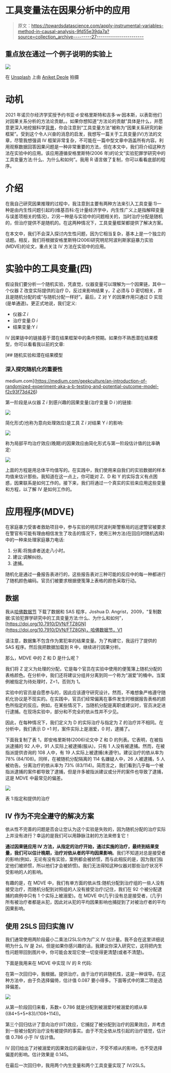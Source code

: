 # 工具变量法在因果分析中的应用

> 原文：<https://towardsdatascience.com/apply-instrumental-variables-method-in-causal-analysis-9fd55e39da7a?source=collection_archive---------27----------------------->

## 重点放在通过一个例子说明的实验上

![](img/927fec3a857a1c1dec97d2923432c4ee.png)

在 [Unsplash](https://unsplash.com/?utm_source=unsplash&utm_medium=referral&utm_content=creditCopyText) 上由 [Aniket Deole](https://unsplash.com/@anik3t?utm_source=unsplash&utm_medium=referral&utm_content=creditCopyText) 拍摄

# 动机

2021 年诺贝尔经济学奖授予约书亚·d·安格里斯特和吉多·w·因本斯，以表彰他们对因果关系分析的方法论贡献。。如果你想知道“方法论的贡献”具体是什么，并愿意更深入地挖掘科学[背景](https://www.nobelprize.org/prizes/economic-sciences/2021/popular-information/)，你会注意到“工具变量方法”被称为“因果关系研究的新框架”。受到这个令人兴奋的消息的启发，我想写一篇关于工具变量(IV)方法的文章，尽管我想强调 IV 框架非常复杂，不可能在一篇中型文章中涵盖所有内容。利用观察数据回答因果问题是一种非常重要的方法，但在本文中，我们将介绍这种方法在实验中的应用。该应用遵循安格里斯特(2006 年)的论文“实验犯罪学研究中的工具变量方法:什么、为什么和如何”。我用 R 语言做了复制，你可以看看底部的程序。

# 介绍

在我自己研究因果推理的过程中，我注意到主要有两种方法来引入工具变量:1)一种是由内生性问题引起的(维基百科:在计量经济学中，内生性广义上是指解释变量与误差项相关的情况)，2)另一种是与实验中的问题相关的，当时治疗分配是随机的，但治疗提供不是随机的。在这两种情况下，工具变量框架都提供了解决方案。

在本文中，我们不会深入探讨内生性问题，因为它相当复杂，基本上是一个独立的话题。相反，我们将根据安格里斯特(2006)研究明尼阿波利斯家庭暴力实验(MDVE)的论文，重点关注 IV 方法在实验中的应用。

# 实验中的工具变量(四)

假设我们要分析一个随机实验，凭直觉，仪器变量可以理解为一个因果链，其中一个仪器 Z 改变实际提供的治疗 D，反过来影响结果 y，Z 必须与 D 密切相关，并且是随机分配的或“与随机分配一样好”。最后，Z 对 Y 的因果作用只通过 D 实现(是单通道)。更正式地说，我们定义:

*   仪器:Z *i*
*   治疗变量:D *i*
*   结果变量:Y *i*

IV 因果链中的链接基于潜在结果框架中的条件预期。如果你不熟悉潜在结果模型，你可以看看我以前的文章:

[](https://medium.com/geekculture/an-introduction-of-randomized-experiment-aka-a-b-testing-and-potential-outcome-model-f2c93f73d426) [## 随机实验和潜在结果模型

### 深入探究随机化的重要性

medium.com](https://medium.com/geekculture/an-introduction-of-randomized-experiment-aka-a-b-testing-and-potential-outcome-model-f2c93f73d426) 

第一阶段是从仪器 Z *i* 到感兴趣的因果变量(治疗变量 D *i* )的链接:

![](img/264c461e81cae532097668b503ab533c.png)

简化形式(也称为意向处理效应)是工具 Z *i* 对结果 Y *i* 的影响:

![](img/899cb0e64479d20988d50d888697cae0.png)

称为局部平均治疗效应(晚期)的因果效应由简化形式与第一阶段估计值的比率确定:

![](img/0545a5714eb81f5baafc9842b176fcd0.png)

上面的方程是用总体平均值写的。在实践中，我们使用来自我们的实验数据的样本均值来估计那些。我知道在这一点上，你可能对 Z、D 和 Y 的实际含义有点困惑，因果联系是如何工作的。接下来，我们将通过一个真实的实验来应用这些变量和方程，以了解 IV 是如何工作的。

# 应用程序(MDVE)

在家庭暴力受害者救助项目中，参与实验的明尼阿波利斯警察局的巡逻警官被要求在警官有可能有理由相信发生了攻击的情况下，使用三种方法(在回应时随机选择)中的一种来处理家庭暴力电话:

1.  分离:将施虐者送走八小时。
2.  建议:调解纠纷。
3.  逮捕。

随机化是通过一叠报告表进行的，这些报告表对三种可能的反应中的每一种都进行了随机颜色编码。官员们被要求根据便笺簿上表格的颜色采取行动。

## 数据

我从[哈佛数据节](https://dataverse.harvard.edu/dataset.xhtml?persistentId=doi:10.7910/DVN/FTZ8GN)
下载了数据和 SAS 程序，Joshua D. Angrist，2009，“复制数据:实验犯罪学研究中的工具变量方法:什么、为什么和如何”，[https://doi.org/10.7910/DVN/FTZ8GN](https://doi.org/10.7910/DVN/FTZ8GN)，哈佛数据节，V1

请注意，数据集不包含作为累犯率的结果变量。为了构建它，我运行了提供的 SAS 程序。然后我把数据加载到 R 中，继续进行因果分析。

那么，MDVE 中的 Z 和 D 是什么呢？

我们将 Z 定义为处理的分配，它是每个官员在实验中使用的便笺簿上随机分配的表格颜色。在分析中，我们还将建议分组并分离到同一个称为“溺爱”的桶中。当案例被指定为待处理时，Z=1，否则为 1。

实验中的官员是自愿参与的，因此应该遵守研究设计。然而，不难想象严格遵守随机化协议是不现实的。在实践中，官员们经常偏离在事件发生时根据报告表格的颜色所指定的反应。例如，在某些情况下，当随机分配是离职或建议时，官员决定进行逮捕。在现场实验中，部分和不完全的依从性并不少见。

因此，在每种情况下，我们定义为 D 的实际治疗与指定为 Z 的治疗并不相同。在分析中，我们表示 D =1 时，案件实际上是溺爱，0 时，逮捕了。

下面我复制了表 1，即安格里斯特(2006)论文中 Z 和 D 的列表。它表明，在被指派逮捕的 92 人中，91 人实际上被逮捕(服从)，只有 1 人没有被逮捕。然而，在被指派提供咨询的 108 人中，有 19 人实际上被逮捕(未遵守)。建议治疗的依从率为 78% (84/108)。同样，在被随机分配隔离的 114 名嫌疑人中，26 人被逮捕，5 人被劝告。分离治疗的依从率为 73% (83/114)。简而言之，我们看到几乎每一个被指派逮捕的案件都导致了逮捕，但是许多被指派建议或分开的案件也导致了逮捕，这是 MDVE 中最常见的偏差。

![](img/27184d161be047ad509df6999a8a4e40.png)

表 1:指定和提供的治疗

## IV 作为不完全遵守的解决方案

依从性不完善的问题是否会让您认为这个实验是失败的，因为随机分配的治疗实际上并没有进行？幸运的是我们可以用静脉注射的方法来修复它！

**通过因果链应用 IV 方法，从指定的治疗开始，通过实施的治疗，最终到结果变量，我们可以估计晚期，治疗对依从者的平均因果影响**。我们不知道对总是接受者的影响(例如，无论有没有实验，案例都会被娇惯，而与此相反的是，因为我们指定他们被娇惯，所以他们才会被娇惯)。我们无法得知这种仪器对那些治疗状况不受影响的人的影响。

有趣的是，在 MDVE 中，我们有单方面的依从性:随机分配到治疗组的一些人没有接受治疗，而随机分配到对照组的人没有接受治疗(记住，我们在 92 个被分配逮捕的病例中只有 1 个实际上被溺爱)。在 MDVE 中(几乎)没有总是接受者，(几乎)所有被治疗者都是从犯，因此对从犯的平均因果影响也捕捉到了对被治疗者的平均因果影响。

## 使用 2SLS 回归实施 IV

我们通常使用两阶段最小二乘法(2SLS)作为广义 IV 估计量。我不会在这里详细说明为什么 IV 是 2sl，但是如果你感兴趣的话，我建议你深入研究它，这将把内生性问题带回到图片中，你可能会发现它使一切变得更清楚(或者不清楚)。

下面是我用来在 MDVE 中实现 IV 的 R 代码:

在第一次回归中，我根据。提供治疗。由于治疗的非随机性，这是一种误导。在这种方法中，由于负选择偏倚，估计值 0.087 要小得多。下面等式中的第二项是选择偏差。

![](img/d2b7fb31aff0cec3be81491210e1ba93.png)

从第一阶段回归来看，系数= 0.786 就是分配到被溺爱时被溺爱的顺从率((84+5+5+83)/(108+114))。

第三个回归估计了意向治疗(IIT)效应，它捕捉了被分配到治疗的因果效应，并考虑到一些被分配的治疗没有被提供的事实。由于不完全依从性引起的治疗错觉，估计值 0.786 小于 IV 估计值。

IV 回归给出了对被溺爱的因果效应的最新估计，不受不顺从的影响，也不受选择偏差的影响。估计效果是 0.145。

在最后一次回归中，我用两个内生变量和两个工具变量实现了 IV/2SLS。